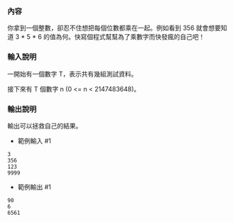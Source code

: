 ### 內容
你拿到一個整數，卻忍不住想把每個位數都乘在一起。例如看到 356 就會想要知道 3 * 5 * 6 的值為何。快寫個程式幫幫為了乘數字而快發瘋的自己吧！

### 輸入說明
一開始有一個數字 T，表示共有幾組測試資料。

接下來有 T 個數字 n (0 <= n < 2147483648)。

### 輸出說明
輸出可以拯救自己的結果。

- 範例輸入 #1
```
3
356
123
9999
```

- 範例輸出 #1
```
90
6
6561
```